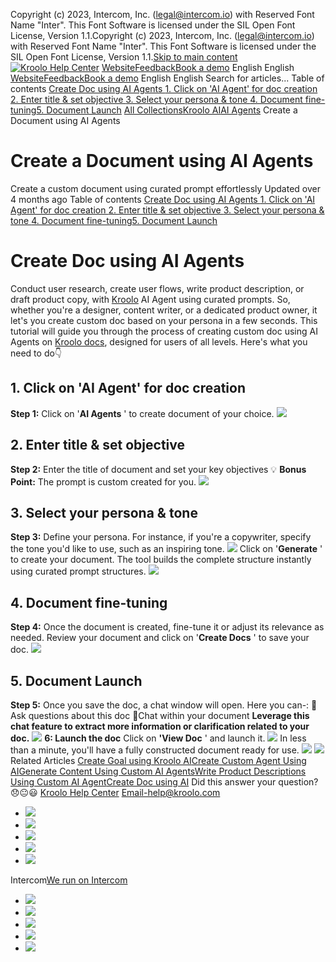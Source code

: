 Copyright (c) 2023, Intercom, Inc. (legal@intercom.io) with Reserved Font Name "Inter". This Font Software is licensed under the SIL Open Font License, Version 1.1.Copyright (c) 2023, Intercom, Inc. (legal@intercom.io) with Reserved Font Name "Inter". This Font Software is licensed under the SIL Open Font License, Version 1.1.[Skip to main content](https://help.kroolo.com/en/articles/9324109-create-a-document-using-ai-agents#main-content)
[![Kroolo Help Center](https://downloads.intercomcdn.com/i/o/h4qkzypg/611116/ee699fbf23fef0f6d8d4f666d84c/37cdcedd14003d8fdcfdeda0a05c09cb)](https://help.kroolo.com/en/)
[Website](https://kroolo.com/)[Feedback](https://kroolo.featurebase.app/)[Book a demo](https://kroolo.com/book-demo)
English
English
[Website](https://kroolo.com/)[Feedback](https://kroolo.featurebase.app/)[Book a demo](https://kroolo.com/book-demo)
English
English
Search for articles...
Table of contents
[Create Doc using AI Agents ](https://help.kroolo.com/en/articles/9324109-create-a-document-using-ai-agents#h_88401e09d3)[1. Click on 'AI Agent' for doc creation ](https://help.kroolo.com/en/articles/9324109-create-a-document-using-ai-agents#h_ad8baeda7e)[2. Enter title & set objective ](https://help.kroolo.com/en/articles/9324109-create-a-document-using-ai-agents#h_2d078904cc)[3. Select your persona & tone ](https://help.kroolo.com/en/articles/9324109-create-a-document-using-ai-agents#h_ea9f696885)[4. Document fine-tuning](https://help.kroolo.com/en/articles/9324109-create-a-document-using-ai-agents#h_3059ce981f)[5. Document Launch](https://help.kroolo.com/en/articles/9324109-create-a-document-using-ai-agents#h_5e82e8addf)
[All Collections](https://help.kroolo.com/en/)[Kroolo AI](https://help.kroolo.com/en/collections/9304754-kroolo-ai)[AI Agents](https://help.kroolo.com/en/collections/10019710-ai-agents)
Create a Document using AI Agents
# Create a Document using AI Agents
Create a custom document using curated prompt effortlessly
Updated over 4 months ago
Table of contents
[Create Doc using AI Agents ](https://help.kroolo.com/en/articles/9324109-create-a-document-using-ai-agents#h_88401e09d3)[1. Click on 'AI Agent' for doc creation ](https://help.kroolo.com/en/articles/9324109-create-a-document-using-ai-agents#h_ad8baeda7e)[2. Enter title & set objective ](https://help.kroolo.com/en/articles/9324109-create-a-document-using-ai-agents#h_2d078904cc)[3. Select your persona & tone ](https://help.kroolo.com/en/articles/9324109-create-a-document-using-ai-agents#h_ea9f696885)[4. Document fine-tuning](https://help.kroolo.com/en/articles/9324109-create-a-document-using-ai-agents#h_3059ce981f)[5. Document Launch](https://help.kroolo.com/en/articles/9324109-create-a-document-using-ai-agents#h_5e82e8addf)
# Create Doc using AI Agents 
Conduct user research, create user flows, write product description, or draft product copy, with [Kroolo](https://kroolo.com/) AI Agent using curated prompts. 
So, whether you're a designer, content writer, or a dedicated product owner, it let's you create custom doc based on your persona in a few seconds. 
This tutorial will guide you through the process of creating custom doc using AI Agents on [Kroolo docs](https://kroolo.com/features/docs), designed for users of all levels. Here's what you need to do👇
## 1. Click on 'AI Agent' for doc creation 
**Step 1:** Click on '**AI Agents** ' to create document of your choice. 
[![](https://kroolo-e0b70269b6e2.intercom-attachments-1.com/i/o/1050461395/24abda8f10a0571cc2db0b98/2fbff9c8-cc4d-4fcd-9d12-94b292136876.png?expires=1747842300&signature=09686ea9b0f1e0a6881e551f62a19ef23469afe96cd9e3c8d2bad653be79fc32&req=dSAiFs14nIJWXPMW1HO4zQ%2B43wnrx5wdktpFhtOsZUm5PFzkCOSQHvNR4JNV%0AxgCisYSok3v7SHLzHV0%3D%0A)](https://kroolo-e0b70269b6e2.intercom-attachments-1.com/i/o/1050461395/24abda8f10a0571cc2db0b98/2fbff9c8-cc4d-4fcd-9d12-94b292136876.png?expires=1747842300&signature=09686ea9b0f1e0a6881e551f62a19ef23469afe96cd9e3c8d2bad653be79fc32&req=dSAiFs14nIJWXPMW1HO4zQ%2B43wnrx5wdktpFhtOsZUm5PFzkCOSQHvNR4JNV%0AxgCisYSok3v7SHLzHV0%3D%0A)
## 2. Enter title & set objective 
**Step 2:** Enter the title of document and set your key objectives
💡 **Bonus Point:** The prompt is custom created for you. 
[![](https://kroolo-e0b70269b6e2.intercom-attachments-1.com/i/o/1050461414/3c5c38d974e8df5d6f3162d8/b7890e98-f1b6-4487-b5d2-103977e8ab8c.gif?expires=1747842300&signature=db0704c6b38a487456bbdc33c99b1ae3d8bb460f0ba60013f43b725ad6822e46&req=dSAiFs14nIVeXfMW1HO4zRPA8tzSV6jHGv5w8u98wQnuy9NlLgoSrB2mhDuL%0A7tRcq8npPgJ%2FwzQnVj0%3D%0A)](https://kroolo-e0b70269b6e2.intercom-attachments-1.com/i/o/1050461414/3c5c38d974e8df5d6f3162d8/b7890e98-f1b6-4487-b5d2-103977e8ab8c.gif?expires=1747842300&signature=db0704c6b38a487456bbdc33c99b1ae3d8bb460f0ba60013f43b725ad6822e46&req=dSAiFs14nIVeXfMW1HO4zRPA8tzSV6jHGv5w8u98wQnuy9NlLgoSrB2mhDuL%0A7tRcq8npPgJ%2FwzQnVj0%3D%0A)
## 3. Select your persona & tone 
**Step 3:** Define your persona. For instance, if you're a copywriter, specify the tone you'd like to use, such as an inspiring tone.
[![](https://kroolo-e0b70269b6e2.intercom-attachments-1.com/i/o/1051354943/8d91544556b5c26034aa260a/81d358ff-8924-4237-8f78-54873c3e4e2e.gif?expires=1747842300&signature=4bd5c4514dff3b0e9b4de57b4e199aad11fa8976ba172e92861153d4c1fa40bc&req=dSAiF8p7mYhbWvMW1HO4zYdjxmuS9FpiisnJF%2FpJgPsAM0pAjQ%2FzlY%2BEjgXR%0A0VTg1fmLFxwv%2BijlqMM%3D%0A)](https://kroolo-e0b70269b6e2.intercom-attachments-1.com/i/o/1051354943/8d91544556b5c26034aa260a/81d358ff-8924-4237-8f78-54873c3e4e2e.gif?expires=1747842300&signature=4bd5c4514dff3b0e9b4de57b4e199aad11fa8976ba172e92861153d4c1fa40bc&req=dSAiF8p7mYhbWvMW1HO4zYdjxmuS9FpiisnJF%2FpJgPsAM0pAjQ%2FzlY%2BEjgXR%0A0VTg1fmLFxwv%2BijlqMM%3D%0A)
Click on '**Generate** ' to create your document. The tool builds the complete structure instantly using curated prompt structures.
[![](https://kroolo-e0b70269b6e2.intercom-attachments-1.com/i/o/1050461451/2676d0fbb7ae4071248da59f/c8452054-670a-4d66-8207-95146e43d13b.gif?expires=1747842300&signature=40c80ebb044c6b36f180f64aba75615e964ab4cae93b9dc107fc0219a8093461&req=dSAiFs14nIVaWPMW1HO4zXgnCntOUenostNqj%2FTQMCx1EH7RPaPvgRgLZpaT%0AzGiEjqb2PCIuLP3kTYQ%3D%0A)](https://kroolo-e0b70269b6e2.intercom-attachments-1.com/i/o/1050461451/2676d0fbb7ae4071248da59f/c8452054-670a-4d66-8207-95146e43d13b.gif?expires=1747842300&signature=40c80ebb044c6b36f180f64aba75615e964ab4cae93b9dc107fc0219a8093461&req=dSAiFs14nIVaWPMW1HO4zXgnCntOUenostNqj%2FTQMCx1EH7RPaPvgRgLZpaT%0AzGiEjqb2PCIuLP3kTYQ%3D%0A)
## 4. Document fine-tuning
**Step 4:** Once the document is created, fine-tune it or adjust its relevance as needed. 
Review your document and click on '**Create Docs** ' to save your doc. 
[![](https://kroolo-e0b70269b6e2.intercom-attachments-1.com/i/o/1050461481/dcc1a68181b6a71d9f806084/058a11bb-6f12-4f7e-a007-7e8d721147ad.gif?expires=1747842300&signature=b6f649c7f5ac791e718dd3e564547c210c5e7b41b205b17659d0dd67bbbbccb6&req=dSAiFs14nIVXWPMW1HO4zYFLmSnbPQsIfSuS8dX4LtiaCdJaHr%2B841mHOLl5%0AK7pOWJPvLXsO10kVpqI%3D%0A)](https://kroolo-e0b70269b6e2.intercom-attachments-1.com/i/o/1050461481/dcc1a68181b6a71d9f806084/058a11bb-6f12-4f7e-a007-7e8d721147ad.gif?expires=1747842300&signature=b6f649c7f5ac791e718dd3e564547c210c5e7b41b205b17659d0dd67bbbbccb6&req=dSAiFs14nIVXWPMW1HO4zYFLmSnbPQsIfSuS8dX4LtiaCdJaHr%2B841mHOLl5%0AK7pOWJPvLXsO10kVpqI%3D%0A)
## 5. Document Launch
**Step 5:** Once you save the doc, a chat window will open. Here you can-: 
📌 Ask questions about this doc
📌Chat within your document
**Leverage this chat feature to extract more information or clarification related to your doc.**
[![](https://kroolo-e0b70269b6e2.intercom-attachments-1.com/i/o/1050461494/baa924e5652ee67fbf92a054/45063535-bee1-4f44-914d-b778427572a4.gif?expires=1747842300&signature=9573ec9741a5cbf294b8da110df489c443167b9682e65f415f4a0a373f6216a2&req=dSAiFs14nIVWXfMW1HO4zXBVVZ5D0v268cfmC1zeBrvVEPVPaXVXPHIie%2Fxc%0AGNgUpG9wcMjPUI9WsvM%3D%0A)](https://kroolo-e0b70269b6e2.intercom-attachments-1.com/i/o/1050461494/baa924e5652ee67fbf92a054/45063535-bee1-4f44-914d-b778427572a4.gif?expires=1747842300&signature=9573ec9741a5cbf294b8da110df489c443167b9682e65f415f4a0a373f6216a2&req=dSAiFs14nIVWXfMW1HO4zXBVVZ5D0v268cfmC1zeBrvVEPVPaXVXPHIie%2Fxc%0AGNgUpG9wcMjPUI9WsvM%3D%0A)
**6: Launch the doc**
Click on **'View Doc** ' and launch it. 
[![](https://kroolo-e0b70269b6e2.intercom-attachments-1.com/i/o/1050461519/81fdc3a3cb48046a7317239e/d3ae4b2a-286a-4e0f-aae3-a90f12204360.gif?expires=1747842300&signature=5defd1add8957e5452fc856ee9715bce5cf8fc5a5f5149b8004bc1ef8e186e76&req=dSAiFs14nIReUPMW1HO4zfhX8LyF%2FL6V0JMp2JYouZOKBP0k85Bs7whPgkAF%0AOCqWk96xgB2n0MOJOpE%3D%0A)](https://kroolo-e0b70269b6e2.intercom-attachments-1.com/i/o/1050461519/81fdc3a3cb48046a7317239e/d3ae4b2a-286a-4e0f-aae3-a90f12204360.gif?expires=1747842300&signature=5defd1add8957e5452fc856ee9715bce5cf8fc5a5f5149b8004bc1ef8e186e76&req=dSAiFs14nIReUPMW1HO4zfhX8LyF%2FL6V0JMp2JYouZOKBP0k85Bs7whPgkAF%0AOCqWk96xgB2n0MOJOpE%3D%0A)
In less than a minute, you'll have a fully constructed document ready for use. 
[![](https://kroolo-e0b70269b6e2.intercom-attachments-1.com/i/o/1050461533/329c35d87c0026455e79bdbf/b9d4a838-743a-4913-bf39-e23df7d6c093.gif?expires=1747842300&signature=2722d78b6b56e891d7d80eba3d0a2c634563c122e8232bc60b44a4d47ef5eed2&req=dSAiFs14nIRcWvMW1HO4zXKbe7G3qtHOCjEtyFYUf0ex04NVf5gNZAm%2BdVwS%0A%2BbRq5sCbPwSUJnL12i0%3D%0A)](https://kroolo-e0b70269b6e2.intercom-attachments-1.com/i/o/1050461533/329c35d87c0026455e79bdbf/b9d4a838-743a-4913-bf39-e23df7d6c093.gif?expires=1747842300&signature=2722d78b6b56e891d7d80eba3d0a2c634563c122e8232bc60b44a4d47ef5eed2&req=dSAiFs14nIRcWvMW1HO4zXKbe7G3qtHOCjEtyFYUf0ex04NVf5gNZAm%2BdVwS%0A%2BbRq5sCbPwSUJnL12i0%3D%0A)
[![](https://downloads.intercomcdn.com/i/o/h4qkzypg/1359071971/db2e4d62b41cf835cda3d8774a7d/cta+2.png?expires=1747842300&signature=01d8a31f46c47a398dd3bd36a46a01eabbab6f21b40d08026c42270ff7ad52cc&req=dSMiH8l5nIhYWPMW1HO4zfZj6Vu4WaR8hiYqd66CRx%2FQ3wjeZJQh8%2BFwBjLi%0ALT2kPFrRtEYVe4RTd2k%3D%0A)](https://kroolo.com/)
Related Articles
[Create Goal using Kroolo AI](https://help.kroolo.com/en/articles/9351726-create-goal-using-kroolo-ai)[Create Custom Agent Using AI](https://help.kroolo.com/en/articles/9669040-create-custom-agent-using-ai)[Generate Content Using Custom AI Agents](https://help.kroolo.com/en/articles/9669041-generate-content-using-custom-ai-agents)[Write Product Descriptions Using Custom AI Agent](https://help.kroolo.com/en/articles/9679558-write-product-descriptions-using-custom-ai-agent)[Create Doc using AI](https://help.kroolo.com/en/articles/9826798-create-doc-using-ai)
Did this answer your question?
😞😐😃
[Kroolo Help Center](https://help.kroolo.com/en/)
Email-help@kroolo.com
  * [![](https://intercom.help/kroolo/assets/svg/icon:social-facebook/FFFFFF)](https://www.facebook.com/profile.php?id=61553808299270)
  * [![](https://intercom.help/kroolo/assets/svg/icon:social-linkedin/FFFFFF)](https://www.linkedin.com/company/getkroolo)
  * [![](https://intercom.help/kroolo/assets/svg/icon:social-instagram/FFFFFF)](https://www.instagram.com/getkroolo)
  * [![](https://intercom.help/kroolo/assets/svg/icon:social-youtube/FFFFFF)](https://www.youtube.com/@getkroolo/featured)
  * [![](https://intercom.help/kroolo/assets/svg/icon:social-twitter-x/FFFFFF)](https://www.twitter.com/getkroolo)


Intercom[We run on Intercom](https://www.intercom.com/intercom-link?company=Kroolo&solution=customer-support&utm_campaign=intercom-link&utm_content=We+run+on+Intercom&utm_medium=help-center&utm_referrer=https%3A%2F%2Fhelp.kroolo.com%2Fen%2Farticles%2F9324109-create-a-document-using-ai-agents&utm_source=desktop-web)
  * [![](https://intercom.help/kroolo/assets/svg/icon:social-facebook/FFFFFF)](https://www.facebook.com/profile.php?id=61553808299270)
  * [![](https://intercom.help/kroolo/assets/svg/icon:social-linkedin/FFFFFF)](https://www.linkedin.com/company/getkroolo)
  * [![](https://intercom.help/kroolo/assets/svg/icon:social-instagram/FFFFFF)](https://www.instagram.com/getkroolo)
  * [![](https://intercom.help/kroolo/assets/svg/icon:social-youtube/FFFFFF)](https://www.youtube.com/@getkroolo/featured)
  * [![](https://intercom.help/kroolo/assets/svg/icon:social-twitter-x/FFFFFF)](https://www.twitter.com/getkroolo)


